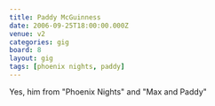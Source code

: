 ```yaml
---
title: Paddy McGuinness
date: 2006-09-25T18:00:00.000Z
venue: v2
categories: gig
board: 8
layout: gig
tags: [phoenix nights, paddy]
---
```

Yes, him from "Phoenix Nights" and "Max and Paddy"